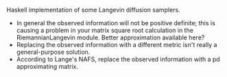 Haskell implementation of some Langevin diffusion samplers.

- In general the observed information will not be positive definite; this is causing a problem in your matrix square root calculation in the RiemannianLangevin module.  Better approximation available here?
- Replacing the observed information with a different metric isn't really a general-purpose solution.
- According to Lange's NAFS, replace the observed information with a pd approximating matrix.

